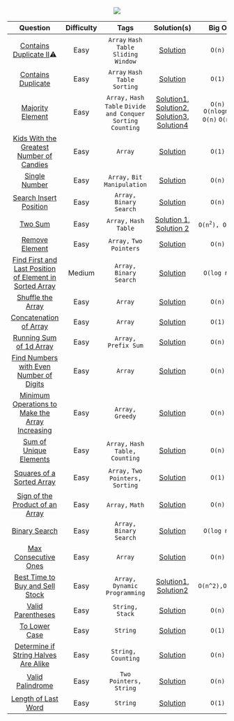<div align="center">
<img src="https://external-content.duckduckgo.com/iu/?u=https%3A%2F%2Fleetcode.com%2Fstatic%2Fimages%2FLeetCode_logo.png&f=1&nofb=1">
</div>

<table>
	<thead>
	<tr>
		<th data-align="center">Question</th>
		<th data-align="center">Difficulty</th>
		<th data-align="center">Tags</th>
		<th data-align="center">Solution(s)</th>
		<th data-align="center">Big O</th>
	</tr>
	</thead>

<tbody>
<!-- ARRAYS -->
<tr>
	<td align="center"><a href="https://leetcode.com/problems/contains-duplicate-ii/">Contains Duplicate II</a>⚠️</td>
	<td align="center">Easy</td>
	<td align="center">
	  <code>Array</code>
	  <code>Hash Table</code>
	  <code>Sliding Window</code>
	</td>
	<td align="center">
		<a href="https://github.com/rawat9/leetcode/blob/main/Hash%20Table/Contains%20Duplicate%20II/solution.py">Solution</a></td>
	<td align="center"><code>O(n)</code></td>
</tr>

<tr>
	<td align="center"><a href="https://leetcode.com/problems/contains-duplicate">Contains Duplicate</a></td>
	<td align="center">Easy</td>
	<td align="center">
	  <code>Array</code>
	  <code>Hash Table</code>
	  <code>Sorting</code>
	</td>
	<td align="center">
		<a href="https://github.com/rawat9/leetcode/blob/main/Hash%20Table/Contains%20Duplicate/solution.py">Solution</a></td>
	<td align="center"><code>O(1)</code></td>
</tr>

<tr>
	<td align="center"><a href="https://leetcode.com/problems/majority-element/">Majority Element</a></td>
	<td align="center">Easy</td>
	<td align="center">
		<code>Array,</code>
		<code>Hash Table</code>
		<code>Divide and Conquer</code>
		<code>Sorting</code>
		<code>Counting</code>
	</td>
	<td align="center"><a href="https://github.com/rawat9/leetcode/blob/main/Arrays/Majority%20Element/solution1.py">Solution1, </a>
	<a href="https://github.com/rawat9/leetcode/blob/main/Arrays/Majority%20Element/solution2.py">Solution2, </a>
	<a href="https://github.com/rawat9/leetcode/blob/main/Arrays/Majority%20Element/solution3.py">Solution3, </a>
	<a href="https://github.com/rawat9/leetcode/blob/main/Arrays/Majority%20Element/solution4.py">Solution4</a>
	</td>
	<td align="center">
		<code>O(n)</code>
		<code>O(nlogn)</code>
		<code>O(n)</code>
		<code>O(n)</code>
	</td>
</tr>

<tr>
	<td align="center"><a href="https://leetcode.com/problems/kids-with-the-greatest-number-of-candies/">Kids With the Greatest Number of Candies</a></td>
	<td align="center">Easy</td>
	<td align="center">
	  <code>Array</code>
	</td>
	<td align="center">
		<a href="https://github.com/rawat9/Leetcode/blob/main/Arrays/Kids%20With%20the%20Greatest%20Number%20of%20Candies/solution.py">Solution</a></td>
	<td align="center"><code>O(1)</code></td>
</tr>

<tr>
	<td align="center"><a href="https://leetcode.com/problems/single-number/">Single Number</a></td>
	<td align="center">Easy</td>
	<td align="center">
		<code>Array,</code>
		<code>Bit Manipulation</code>
	</td>
	<td align="center"><a href="https://github.com/rawat9/Leetcode/blob/main/Arrays/Single%20Number/solution.py">Solution</a></td>
	<td align="center"><code>O(n)</code></td>
</tr>

<tr>
	<td align="center"><a href="https://leetcode.com/problems/search-insert-position/">Search Insert Position</a></td>
	<td align="center">Easy</td>
	<td align="center">
		<code>Array,</code>
		<code>Binary Search</code>
	</td>
	<td align="center"><a href="https://github.com/rawat9/Leetcode/blob/main/Arrays/Search%20Insert%20Position/solution.py">Solution</a></td>
	<td align="center"><code>O(n)</code></td>
</tr>

<tr>
	<td align="center"><a href="https://leetcode.com/problems/two-sum/">Two Sum</a></td>
	<td align="center">Easy</td>
	<td align="center">
		<code>Array,</code>
		<code>Hash Table</code>
	</td>
	<td align="center">
		<a href="https://github.com/rawat9/Leetcode/blob/main/Arrays/Two%20Sum/solution1.py">Solution 1, </a>
		<a href="https://github.com/rawat9/Leetcode/blob/main/Arrays/Two%20Sum/solution2.py">Solution 2</a>
	</td>
	<td align="center"><code>O(n<sup>2</sup>), O(n)</code></td>
</tr>

<tr>
	<td align="center">
		<a href="https://leetcode.com/problems/remove-element/">
			Remove Element
		</a>
	</td>
	<td align="center">Easy</td>
	<td align="center">
		<code>Array,</code>
		<code>Two Pointers</code>
	</td>
	<td align="center"><a href="https://github.com/rawat9/Leetcode/tree/main/Arrays/Remove%20Element">Solution</a></td>
	<td align="center"><code>O(n)</code></td>
</tr>

<tr>
	<td align="center">
		<a href="https://leetcode.com/problems/find-first-and-last-position-of-element-in-sorted-array/">
			Find First and Last Position of Element in Sorted Array
		</a>
	</td>
	<td align="center">Medium</td>
	<td align="center">
		<code>Array,</code>
		<code>Binary Search</code>
	</td>
	<td align="center">
		<a href="https://github.com/rawat9/Leetcode/tree/main/Arrays/Find%20First%20and%20Last%20Position%20of%20Element%20in%20Sorted%20Array">Solution</a>
	</td>
	<td align="center"><code>O(log n)</code></td>
</tr>

<tr>
	<td align="center">
		<a href="https://leetcode.com/problems/shuffle-the-array/">
			Shuffle the Array
		</a>
	</td>
	<td align="center">Easy</td>
	<td align="center">
		<code>Array</code>
	</td>
	<td align="center"><a href="https://github.com/rawat9/Leetcode/blob/main/Arrays/Shuffle%20The%20Array/solution.py">Solution</a></td>
	<td align="center"><code>O(n)</code></td>
</tr>

<tr>
	<td align="center">
		<a href="https://leetcode.com/problems/concatenation-of-array/">
			Concatenation of Array
		</a>
	</td>
	<td align="center">Easy</td>
	<td align="center">
		<code>Array</code>
	</td>
	<td align="center"><a href="https://github.com/rawat9/leetcode/blob/main/Arrays/Concatenation%20of%20Array/solution.py">Solution</a></td>
	<td align="center"><code>O(1)</code></td>
</tr>

<tr>
	<td align="center">
		<a href="https://leetcode.com/problems/running-sum-of-1d-array/">
			Running Sum of 1d Array
		</a>
	</td>
	<td align="center">Easy</td>
	<td align="center">
		<code>Array,</code>
		<code>Prefix Sum</code>
	</td>
	<td align="center"><a href="https://github.com/rawat9/leetcode/blob/main/Arrays/Running%20Sum%20of%201d%20Array/solution.py">Solution</a></td>
	<td align="center"><code>O(n)</code></td>
</tr>

<tr>
	<td align="center">
		<a href="https://leetcode.com/problems/find-numbers-with-even-number-of-digits/">
			Find Numbers with Even Number of Digits
		</a>
	</td>
	<td align="center">Easy</td>
	<td align="center">
		<code>Array</code>
	</td>
	<td align="center"><a href="https://github.com/rawat9/leetcode/blob/main/Arrays/Find%20Numbers%20with%20Even%20Number%20of%20Digits/solution.py">Solution</a></td>
	<td align="center"><code>O(n)</code></td>
</tr>

<tr>
	<td align="center">
		<a href="https://leetcode.com/problems/minimum-operations-to-make-the-array-increasing/">
			Minimum Operations to Make the Array Increasing
		</a>
	</td>
	<td align="center">Easy</td>
	<td align="center">
		<code>Array,</code>
		<code>Greedy</code>
	</td>
	<td align="center"><a href="https://github.com/rawat9/leetcode/blob/main/Arrays/Minimum%20Operations%20to%20Make%20the%20Array%20Increasing/solution.py">Solution</a></td>
	<td align="center"><code>O(n)</code></td>
</tr>

<tr>
	<td align="center">
		<a href="https://leetcode.com/problems/sum-of-unique-elements/">
			Sum of Unique Elements
		</a>
	</td>
	<td align="center">Easy</td>
	<td align="center">
		<code>Array,</code>
		<code>Hash Table,</code>
		<code>Counting</code>
	</td>
	<td align="center"><a href="https://github.com/rawat9/leetcode/blob/main/Arrays/Sum%20of%20Unique%20Elements/solution.py">Solution</a></td>
	<td align="center"><code>O(n)</code></td>
</tr>

<tr>
	<td align="center">
		<a href="https://leetcode.com/problems/squares-of-a-sorted-array/">
			Squares of a Sorted Array
		</a>
	</td>
	<td align="center">Easy</td>
	<td align="center">
		<code>Array,</code>
		<code>Two Pointers,</code>
		<code>Sorting</code>
	</td>
	<td align="center"><a href="https://github.com/rawat9/leetcode/blob/main/Arrays/Squares%20of%20a%20Sorted%20Array/solution.py">Solution</a></td>
	<td align="center"><code>O(1)</code></td>
</tr>

<tr>
	<td align="center">
		<a href="https://leetcode.com/problems/sign-of-the-product-of-an-array/">
			Sign of the Product of an Array
		</a>
	</td>
	<td align="center">Easy</td>
	<td align="center">
		<code>Array,</code>
		<code>Math</code>
	</td>
	<td align="center"><a href="https://github.com/rawat9/leetcode/blob/main/Arrays/Sign%20of%20the%20Product%20of%20an%20Array/solution.py">Solution</a></td>
	<td align="center"><code>O(n)</code></td>
</tr>

<tr>
	<td align="center">
		<a href="https://leetcode.com/problems/binary-search/">
			Binary Search
		</a>
	</td>
	<td align="center">Easy</td>
	<td align="center">
		<code>Array,</code>
		<code>Binary Search</code>
	</td>
	<td align="center"><a href="https://github.com/rawat9/leetcode/blob/main/Arrays/Binary%20Search/solution.py">Solution</a></td>
	<td align="center"><code>O(log n)</code></td>
</tr>

<tr>
	<td align="center">
		<a href="https://leetcode.com/problems/max-consecutive-ones/">
			Max Consecutive Ones
		</a>
	</td>
	<td align="center">Easy</td>
	<td align="center">
		<code>Array</code>
	</td>
	<td align="center"><a href="https://github.com/rawat9/leetcode/blob/main/Arrays/Max%20Consecutive%20Ones/solution.py">Solution</a></td>
	<td align="center"><code>O(n)</code></td>
</tr>

<tr>
	<td align="center">
		<a href="https://leetcode.com/problems/best-time-to-buy-and-sell-stock/">
			Best Time to Buy and Sell Stock
		</a>
	</td>
	<td align="center">Easy</td>
	<td align="center">
		<code>Array,</code>
		<code>Dynamic Programming</code>
	</td>
	<td align="center"><a href="https://github.com/rawat9/leetcode/blob/main/Arrays/Best%20Time%20to%20Buy%20and%20Sell%20Stock/solution1.py">Solution1, </a><a href="https://github.com/rawat9/leetcode/blob/main/Arrays/Best%20Time%20to%20Buy%20and%20Sell%20Stock/solution2.py">Solution2</a></td>
	<td align="center"><code>O(n^2),</code><code>O(n)</code></td>
</tr>

<!-- STRINGS -->

<tr>
	<td align="center">
		<a href="https://leetcode.com/problems/valid-parentheses/">
			Valid Parentheses
		</a>
	</td>
	<td align="center">Easy</td>
	<td align="center">
		<code>String,</code>
		<code>Stack</code>
	</td>
	<td align="center"><a href="https://github.com/rawat9/leetcode/blob/main/Strings/Valid%20Parentheses/solution.py">Solution</a></td>
	<td align="center"><code>O(n)</code></td>
</tr>

<tr>
	<td align="center">
		<a href="https://leetcode.com/problems/to-lower-case/">
			To Lower Case
		</a>
	</td>
	<td align="center">Easy</td>
	<td align="center">
		<code>String</code>
	</td>
	<td align="center"><a href="https://github.com/rawat9/leetcode/blob/main/Strings/To%20Lower%20Case/solution.py">Solution</a></td>
	<td align="center"><code>O(1)</code></td>
</tr>

<tr>
	<td align="center">
		<a href="https://leetcode.com/problems/determine-if-string-halves-are-alike/">
			Determine if String Halves Are Alike
		</a>
	</td>
	<td align="center">Easy</td>
	<td align="center">
		<code>String, </code>
		<code>Counting</code>
	</td>
	<td align="center"><a href="https://github.com/rawat9/leetcode/blob/main/Strings/Determine%20if%20String%20Halves%20Are%20Alike/solution.py">Solution</a></td>
	<td align="center"><code>O(n)</code></td>
</tr>

<tr>
	<td align="center">
		<a href="https://leetcode.com/problems/valid-palindrome/">
			Valid Palindrome
		</a>
	</td>
	<td align="center">Easy</td>
	<td align="center">
		<code>Two Pointers,</code>
		<code>String</code>
	</td>
	<td align="center"><a href="https://github.com/rawat9/leetcode/blob/main/Strings/Valid%20Palindrome/solution.py">Solution</a></td>
	<td align="center"><code>O(n)</code></td>
</tr>

<tr>
	<td align="center">
		<a href="https://leetcode.com/problems/length-of-last-word/">
			Length of Last Word
		</a>
	</td>
	<td align="center">Easy</td>
	<td align="center">
		<code>String</code>
	</td>
	<td align="center"><a href="https://github.com/rawat9/leetcode/blob/main/Strings/Length%20of%20Last%20Word/solution.py">Solution</a></td>
	<td align="center"><code>O(1)</code></td>
</tr>
</tbody>
</table>
